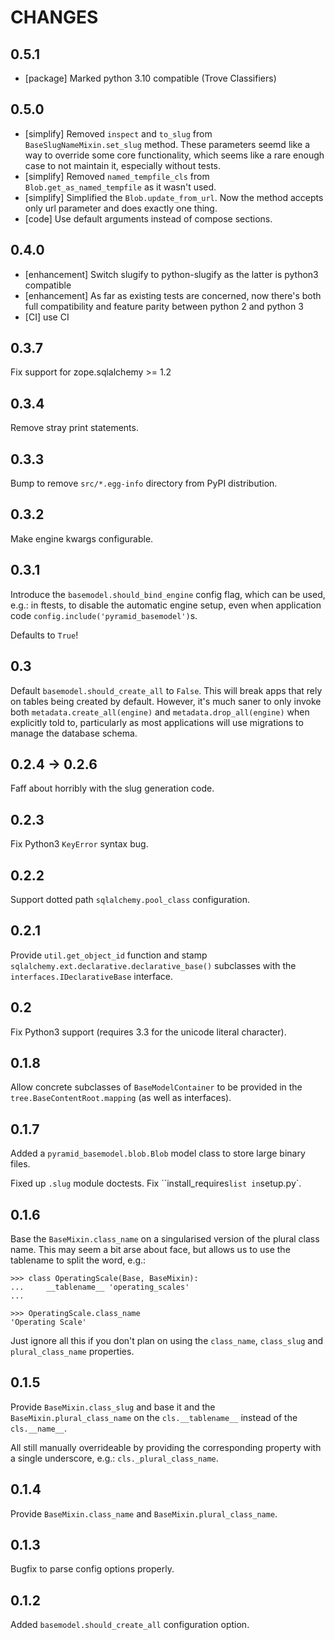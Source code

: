 # CHANGES

## 0.5.1

* [package] Marked python 3.10 compatible (Trove Classifiers)

## 0.5.0

* [simplify] Removed `inspect` and `to_slug` from `BaseSlugNameMixin.set_slug` method. These parameters seemd like a way 
  to override some core functionality, which seems like a rare enough case to not maintain it, especially without tests.
* [simplify] Removed `named_tempfile_cls` from `Blob.get_as_named_tempfile` as it wasn't used.
* [simplify] Simplified the `Blob.update_from_url`. Now the method accepts only url parameter and does exactly one thing.
* [code] Use default arguments instead of compose sections.

## 0.4.0

* [enhancement] Switch slugify to python-slugify as the latter is python3 compatible
* [enhancement] As far as existing tests are concerned, now there's both full compatibility and feature parity between python 2 and python 3
* [CI] use CI

## 0.3.7

Fix support for zope.sqlalchemy >= 1.2

## 0.3.4

Remove stray print statements.

## 0.3.3

Bump to remove `src/*.egg-info` directory from PyPI distribution.

## 0.3.2

Make engine kwargs configurable.

## 0.3.1

Introduce the `basemodel.should_bind_engine` config flag, which can be used,
e.g.: in ftests, to disable the automatic engine setup, even when application
code `config.include('pyramid_basemodel')`s.

Defaults to `True`!

## 0.3

Default `basemodel.should_create_all` to `False`. This will break apps that rely on tables being created by default. However, it's much saner to only
invoke both `metadata.create_all(engine)` and `metadata.drop_all(engine)` when
explicitly told to, particularly as most applications will use migrations
to manage the database schema.

## 0.2.4 -> 0.2.6

Faff about horribly with the slug generation code.

## 0.2.3

Fix Python3 `KeyError` syntax bug.

## 0.2.2

Support dotted path `sqlalchemy.pool_class` configuration.

## 0.2.1

Provide `util.get_object_id` function and stamp
`sqlalchemy.ext.declarative.declarative_base()` subclasses with the
`interfaces.IDeclarativeBase` interface.

## 0.2

Fix Python3 support (requires 3.3 for the unicode literal character).

## 0.1.8

Allow concrete subclasses of ``BaseModelContainer`` to be provided in the
``tree.BaseContentRoot.mapping`` (as well as interfaces).

## 0.1.7

Added a `pyramid_basemodel.blob.Blob` model class to store large binary files.

Fixed up `.slug` module doctests. Fix ``install_requires` list in `setup.py`.

## 0.1.6

Base the ``BaseMixin.class_name`` on a singularised version of the plural
class name.  This may seem a bit arse about face, but allows us to use the
tablename to split the word, e.g.:

    >>> class OperatingScale(Base, BaseMixin):
    ...     __tablename__ 'operating_scales'
    ... 

    >>> OperatingScale.class_name
    'Operating Scale'

Just ignore all this if you don't plan on using the `class_name`, `class_slug` and
`plural_class_name` properties.

## 0.1.5

Provide `BaseMixin.class_slug` and base it and the `BaseMixin.plural_class_name`
on the `cls.__tablename__` instead of the `cls.__name__`.

All still manually overrideable by providing the corresponding property with a
single underscore, e.g.: `cls._plural_class_name`.

## 0.1.4

Provide `BaseMixin.class_name` and `BaseMixin.plural_class_name`.

## 0.1.3

Bugfix to parse config options properly.

## 0.1.2

Added `basemodel.should_create_all` configuration option.

